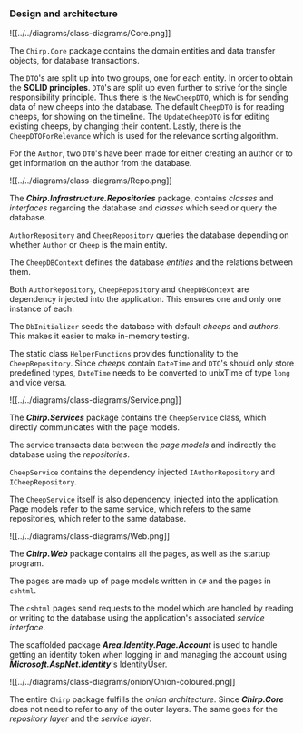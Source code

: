 <!-- %Illustrate the organization of your code base. That is, illustrate which layers exist in your (onion) architecture. Make sure to illustrate which part of your code is residing in which layer. -->

### Design and architecture

![[../../diagrams/class-diagrams/Core.png]]

The `Chirp.Core` package contains the domain entities and data transfer objects, for database transactions.

The `DTO`'s are split up into two groups, one for each entity.
In order to obtain the **SOLID principles**. `DTO`'s are split up even further to strive for the single responsibility principle. Thus there is the `NewCheepDTO`, which is for sending data of new cheeps into the database. The default `CheepDTO` is for reading cheeps, for showing on the timeline.
The `UpdateCheepDTO` is for editing existing cheeps, by changing their content.
Lastly, there is the `CheepDTOForRelevance` which is used for the relevance sorting algorithm.

For the `Author`, two `DTO`'s have been made for either creating an author or to get information on the author from the database. 


![[../../diagrams/class-diagrams/Repo.png]]

The ***Chirp.Infrastructure.Repositories*** package, contains *classes* and *interfaces* regarding the database and *classes* which seed or query the database.

`AuthorRepository` and `CheepRepository` queries the database depending on whether `Author` or `Cheep` is the main entity.

The `CheepDBContext` defines the database *entities* and the relations between them.

Both `AuthorRepository`, `CheepRepository` and `CheepDBContext` are dependency injected into the application.
This ensures one and only one instance of each.

The `DbInitializer` seeds the database with default *cheeps* and *authors*. This makes it easier to make in-memory testing.

The static class `HelperFunctions` provides functionality to the `CheepRepository`. Since *cheeps* contain `DateTime` and `DTO`'s should only store predefined types, `DateTime` needs to be converted to unixTime of type `long` and vice versa.

![[../../diagrams/class-diagrams/Service.png]]

The ***Chirp.Services*** package contains the `CheepService` class, which directly communicates with the page models.

The service transacts data between the *page models* and indirectly the database using the *repositories*.

`CheepService` contains the dependency injected `IAuthorRepository` and `ICheepRepository`.

The `CheepService` itself is also dependency, injected into the application. Page models refer to the same service, which refers to the same repositories, which refer to the same database.


![[../../diagrams/class-diagrams/Web.png]]

The ***Chirp.Web*** package contains all the pages, as well as the startup program.

The pages are made up of page models written in `C#` and the pages in `cshtml`.

The `cshtml` pages send requests to the model which are handled by reading or writing to the database using the application's associated *service interface*.

The scaffolded package ***Area.Identity.Page.Account*** is used to handle getting an identity token when logging in and managing the account using ***Microsoft.AspNet.Identity***'s IdentityUser.

![[../../diagrams/class-diagrams/onion/Onion-coloured.png]]


The entire `Chirp` package fulfills the *onion architecture*. Since ***Chirp.Core*** does not need to refer to any of the outer layers. The same goes for the *repository layer* and the *service layer*.




